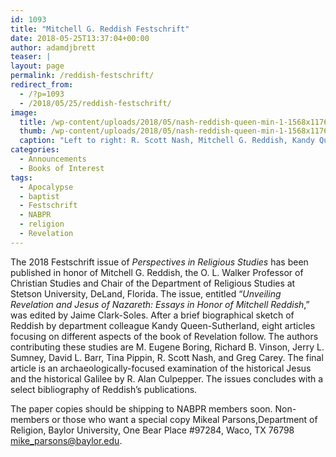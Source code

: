 ```yaml
---
id: 1093
title: "Mitchell G. Reddish Festschrift"
date: 2018-05-25T13:37:04+00:00
author: adamdjbrett
teaser: |
layout: page
permalink: /reddish-festschrift/
redirect_from:
  - /?p=1093
  - /2018/05/25/reddish-festschrift/
image:
  title: /wp-content/uploads/2018/05/nash-reddish-queen-min-1-1568x1176.jpg
  thumb: /wp-content/uploads/2018/05/nash-reddish-queen-min-1-1568x1176-150x150.jpg
  caption: "Left to right: R. Scott Nash, Mitchell G. Reddish, Kandy Queen-Sutherland."
categories:
  - Announcements
  - Books of Interest
tags:
  - Apocalypse
  - baptist
  - Festschrift
  - NABPR
  - religion
  - Revelation
---
```



The 2018 Festschrift issue of _Perspectives in Religious Studies_ has been published in honor of Mitchell G. Reddish, the O. L. Walker Professor of Christian Studies and Chair of the Department of Religious Studies at Stetson University, DeLand, Florida. The issue, entitled “_Unveiling Revelation and Jesus of Nazareth: Essays in Honor of Mitchell Reddish_,” was edited by Jaime Clark-Soles. After a brief biographical sketch of Reddish by department colleague Kandy Queen-Sutherland, eight articles focusing on different aspects of the book of Revelation follow. The authors contributing these studies are M. Eugene Boring, Richard B. Vinson, Jerry L. Sumney, David L. Barr, Tina Pippin, R. Scott Nash, and Greg Carey. The final article is an archaeologically-focused examination of the historical Jesus and the historical Galilee by R. Alan Culpepper. The issues concludes with a select bibliography of Reddish’s publications.

The paper copies should be shipping to NABPR members soon. Non-members or those who want a special copy Mikeal Parsons,Department of Religion, Baylor University, One Bear Place #97284, Waco, TX 76798 <mike_parsons@baylor.edu>.
